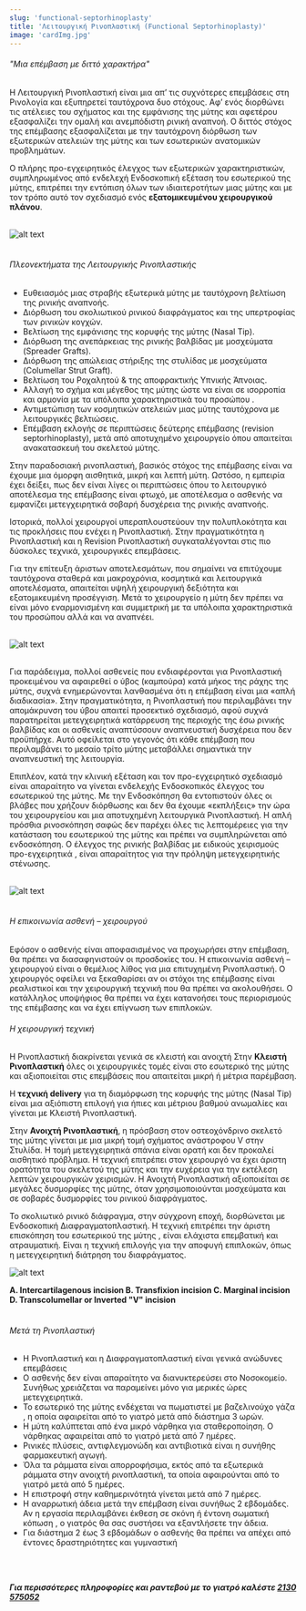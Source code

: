 ```yaml
---
slug: 'functional-septorhinoplasty'
title: 'Λειτουργική Ρινοπλαστική (Functional Septorhinoplasty)'
image: 'cardImg.jpg'
---
```


###### "Μια επέμβαση με διττό χαρακτήρα"
Η Λειτουργική Ρινοπλαστική είναι μια απ’ τις συχνότερες επεμβάσεις στη Ρινολογία και εξυπηρετεί ταυτόχρονα δυο στόχους. Αφ’ ενός διορθώνει τις ατέλειες του σχήματος και της εμφάνισης της μύτης και αφετέρου εξασφαλίζει την ομαλή και ανεμπόδιστη ρινική αναπνοή. Ο διττός στόχος της επέμβασης εξασφαλίζεται με την ταυτόχρονη διόρθωση των εξωτερικών ατελειών της μύτης και των εσωτερικών ανατομικών προβλημάτων.

Ο πλήρης προ-εγχειρητικός έλεγχος των εξωτερικών χαρακτηριστικών, συμπληρωμένος από ενδελεχή Ενδοσκοπική εξέταση του εσωτερικού της μύτης, επιτρέπει την εντόπιση όλων των ιδιαιτεροτήτων μιας μύτης και με τον τρόπο αυτό τον σχεδιασμό ενός **εξατομικευμένου χειρουργικού πλάνου**.
<br/>
<br/>

![alt text](r11.jpg)
<br/>
<br/>

###### Πλεονεκτήματα της Λειτουργικής Ρινοπλαστικής

* Ευθειασμός μιας στραβής εξωτερικά μύτης με ταυτόχρονη βελτίωση της ρινικής αναπνοής.
* Διόρθωση του σκολιωτικού ρινικού διαφράγματος και της υπερτροφίας των ρινικών κογχών.
* Βελτίωση της εμφάνισης της κορυφής της μύτης (Nasal Tip).
* Διόρθωση της ανεπάρκειας της ρινικής βαλβίδας με μοσχεύματα (Spreader Grafts).
* Διόρθωση της απώλειας στήριξης της στυλίδας με μοσχεύματα (Columellar Strut Graft).
* Βελτίωση του Ροχαλητού & της αποφρακτικής Υπνικής Άπνοιας.
* Αλλαγή το σχήμα και μέγεθος της μύτης ώστε να είναι σε ισορροπία και αρμονία με τα υπόλοιπα χαρακτηριστικά του προσώπου .
* Αντιμετώπιση των κοσμητικών ατελειών μιας μύτης ταυτόχρονα με λειτουργικές βελτιώσεις.
* Επέμβαση εκλογής σε περιπτώσεις δεύτερης επέμβασης (revision septorhinoplasty), μετά από αποτυχημένο χειρουργείο όπου απαιτείται ανακατασκευή του σκελετού μύτης.

Στην παραδοσιακή ρινοπλαστική, βασικός στόχος της επέμβασης είναι να έχουμε μια όμορφη αισθητικά, μικρή και λεπτή μύτη. Ωστόσο, η εμπειρία έχει δείξει, πως δεν είναι λίγες οι περιπτώσεις όπου το λειτουργικό αποτέλεσμα της επέμβασης είναι φτωχό, με αποτέλεσμα ο ασθενής να εμφανίζει μετεγχειρητικά σοβαρή δυσχέρεια της ρινικής αναπνοής.

Ιστορικά, πολλοί χειρουργοί υπεραπλουστεύουν την πολυπλοκότητα και τις προκλήσεις που ενέχει η Ρινοπλαστική. Στην πραγματικότητα η Ρινοπλαστική και η Revision Ρινοπλαστική συγκαταλέγονται στις πιο δύσκολες τεχνικά, χειρουργικές επεμβάσεις.

Για την επίτευξη άριστων αποτελεσμάτων, που σημαίνει να επιτύχουμε ταυτόχρονα σταθερά και μακροχρόνια, κοσμητικά και λειτουργικά αποτελέσματα, απαιτείται υψηλή χειρουργική δεξιότητα και εξατομικευμένη προσέγγιση. Μετά το χειρουργείο η μύτη δεν πρέπει να είναι μόνο εναρμονισμένη και συμμετρική με τα υπόλοιπα χαρακτηριστικά του προσώπου αλλά και να αναπνέει.
<br/>
<br/>

![alt text](r2.jpg)
<br/>
<br/>

Για παράδειγμα, πολλοί ασθενείς που ενδιαφέρονται για Ρινοπλαστική προκειμένου να αφαιρεθεί ο ύβος (καμπούρα) κατά μήκος της ράχης της μύτης, συχνά ενημερώνονται λανθασμένα ότι η επέμβαση είναι μια «απλή διαδικασία». Στην πραγματικότητα, η Ρινοπλαστική που περιλαμβάνει την απομάκρυνση του ύβου απαιτεί προσεκτικό σχεδιασμό, αφού συχνά παρατηρείται μετεγχειρητικά κατάρρευση της περιοχής της έσω ρινικής βαλβίδας και οι ασθενείς αναπτύσσουν αναπνευστική δυσχέρεια που δεν προϋπήρχε. Αυτό οφείλεται στο γεγονός ότι κάθε επέμβαση που περιλαμβάνει το μεσαίο τρίτο μύτης μεταβάλλει σημαντικά την αναπνευστική της λειτουργία.

Επιπλέον, κατά την κλινική εξέταση και τον προ-εγχειρητικό σχεδιασμό είναι απαραίτητο να γίνεται ενδελεχής Ενδοσκοπικός έλεγχος του εσωτερικού της μύτης. Με την Ενδοσκόπηση θα εντοπιστούν όλες οι βλάβες που χρήζουν διόρθωσης και δεν θα έχουμε «εκπλήξεις» την ώρα του χειρουργείου και μια αποτυχημένη λειτουργικά Ρινοπλαστική. Η απλή πρόσθια ρινοσκόπηση σαφώς δεν παρέχει όλες τις λεπτομέρειες για την κατάσταση του εσωτερικού της μύτης και πρέπει να συμπληρώνεται από ενδοσκόπηση. Ο έλεγχος της ρινικής βαλβίδας με ειδικούς χειρισμούς προ-εγχειρητικά , είναι απαραίτητος για την πρόληψη μετεγχειρητικής στένωσης.
<br/>
<br/>

![alt text](r3.jpg)
<br/>
<br/>


###### Η επικοινωνία ασθενή – χειρουργού
Εφόσον ο ασθενής είναι αποφασισμένος να προχωρήσει στην επέμβαση, θα πρέπει να διασαφηνιστούν οι προσδοκίες του. Η επικοινωνία ασθενή – χειρουργού είναι ο θεμέλιος λίθος για μια επιτυχημένη Ρινοπλαστική. Ο χειρουργός οφείλει να ξεκαθαρίσει αν οι στόχοι της επέμβασης είναι ρεαλιστικοί και την χειρουργική τεχνική που θα πρέπει να ακολουθήσει. Ο κατάλληλος υποψήφιος θα πρέπει να έχει κατανοήσει τους περιορισμούς της επέμβασης και να έχει επίγνωση των επιπλοκών.

###### Η χειρουργική τεχνική
Η Ρινοπλαστική διακρίνεται γενικά σε κλειστή και ανοιχτή
Στην **Κλειστή Ρινοπλαστική** όλες οι χειρουργικές τομές είναι στο εσωτερικό της μύτης και αξιοποιείται στις επεμβάσεις που απαιτείται μικρή ή μέτρια παρέμβαση.

Η **τεχνική delivery** για τη διαμόρφωση της κορυφής της μύτης (Nasal Tip) είναι μια αξιόπιστη επιλογή για ήπιες και μέτριου βαθμού ανωμαλίες και γίνεται με Κλειστή Ρινοπλαστική.

Στην **Ανοιχτή Ρινοπλαστική**, η πρόσβαση στον οστεοχόνδρινο σκελετό της μύτης γίνεται με μια μικρή τομή σχήματος ανάστροφου V στην Στυλίδα. Η τομή μετεγχειρητικά σπάνια είναι ορατή και δεν προκαλεί αισθητικό πρόβλημα. Η τεχνική επιτρέπει στον χειρουργό να έχει άριστη ορατότητα του σκελετού της μύτης και την ευχέρεια για την εκτέλεση λεπτών χειρουργικών χειρισμών. Η Ανοιχτή Ρινοπλαστική αξιοποιείται σε μεγάλες δυσμορφίες της μύτης, όταν χρησιμοποιούνται μοσχεύματα και σε σοβαρές δυσμορφίες του ρινικού διαφράγματος.

Το σκολιωτικό ρινικό διάφραγμα, στην σύγχρονη εποχή, διορθώνεται με Ενδοσκοπική Διαφραγματοπλαστική. Η τεχνική επιτρέπει την άριστη επισκόπηση του εσωτερικού της μύτης , είναι ελάχιστα επεμβατική και ατραυματική. Είναι η τεχνική επιλογής για την αποφυγή επιπλοκών, όπως η μετεγχειρητική διάτρηση του διαφράγματος.

![alt text](r4.jpg)

**A. Intercartilagenous incision B. Transfixion incision C. Marginal incision D. Transcolumellar or Inverted "V" incision**
<br/>
<br/>

###### Μετά τη Ρινοπλαστική
* Η Ρινοπλαστική και η Διαφραγματοπλαστική είναι γενικά ανώδυνες επεμβάσεις
* Ο ασθενής δεν είναι απαραίτητο να διανυκτερεύσει στο Νοσοκομείο. Συνήθως χρειάζεται να παραμείνει μόνο για μερικές ώρες μετεγχειρητικά.
* Το εσωτερικό της μύτης ενδέχεται να πωματιστεί με βαζελινούχο γάζα , η οποία αφαιρείται από το γιατρό μετά από διάστημα 3 ωρών.
* Η μύτη καλύπτεται από ένα μικρό νάρθηκα για σταθεροποίηση. Ο νάρθηκας αφαιρείται από το γιατρό μετά από 7 ημέρες.
* Ρινικές πλύσεις, αντιφλεγμονώδη και αντιβιοτικά είναι η συνήθης φαρμακευτική αγωγή.
* Όλα τα ράμματα είναι απορροφήσιμα, εκτός από τα εξωτερικά ράμματα στην ανοιχτή ρινοπλαστική, τα οποία αφαιρούνται από το γιατρό μετά από 5 ημέρες.
* Η επιστροφή στην καθημερινότητά γίνεται μετά από 7 ημέρες.
* Η αναρρωτική άδεια μετά την επέμβαση είναι συνήθως 2 εβδομάδες. Αν η εργασία περιλαμβάνει έκθεση σε σκόνη ή έντονη σωματική κόπωση , ο γιατρός θα σας συστήσει να εξαντλήσετε την άδεια.
* Για διάστημα 2 έως 3 εβδομάδων ο ασθενής θα πρέπει να απέχει από έντονες δραστηριότητες και γυμναστική
<br/>
<br/>

***Για περισσότερες πληροφορίες και ραντεβού με το γιατρό καλέστε [2130 575052](tel:2130575052 "2130 575052")***